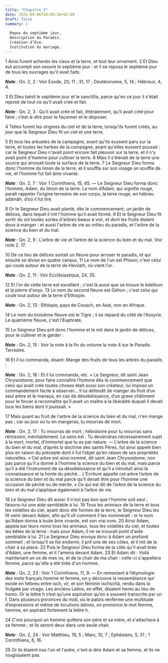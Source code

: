 ```yaml
---
title: "Chapitre 2"
date: 2024-09-06T20:00:34+02:00
draft: false
summary: |
  
  Repos du septième jour.
  Description du Paradis.
  Création d’Eve.
  Institution du mariage.
---
```



1 Ainsi furent achevés les cieux et la terre, et tout leur ornement. 2 Et Dieu eut accompli son oeuvre le septième jour : et il se reposa le septième jour de tous les ouvrages qu'il avait faits.

***Note*** :  Gn. 2, 2 : Voir Exode, 20, 11 ; 31, 17 ; Deutéronome, 5, 14 ; Hébreux, 4, 4.

3 Et Dieu bénit le septième jour et le sanctifia, parce qu'en ce jour il s'était reposé de tout ce qu'il avait créé et fait.

***Note*** :  Gn. 2, 3 : Qu’il avait créé et fait, littéralement, qu’il avait créé pour faire ; c’est-à-dire pour le façonner et le disposer.


4 Telles furent les origines du ciel et de la terre, lorsqu'ils furent créés, au jour que le Seigneur Dieu fit un ciel et une terre.


5 Et tous les arbustes de la campagne, avant qu'ils eussent paru sur la terre, et toutes les herbes de la campagne, avant qu'elles eussent poussé : car le Seigneur Dieu n'avait point encore fait pleuvoir sur la terre, et il n'y avait point d'homme pour cultiver la terre. 6 Mais il s'élevait de la terre une source qui arrosait toute la surface de la terre. 7 Le Seigneur Dieu forma donc l'homme du limon de la terre, et il souffla sur son visage un souffle de vie, et l'homme fut fait âme vivante.

***Note*** :  Gn. 2, 7 : Voir 1 Corinthiens, 15, 45. ― Le Seigneur Dieu forma donc l’homme, Adam, du limon de la terre. Le nom d’Adam, qui signifie rouge, paraît rappeler l’origine terrestre de son corps, la terre rouge, en hébreu adâmâh, d’où il fut tiré.


8 Or le Seigneur Dieu avait planté, dès le commencement, un jardin de délices, dans lequel il mit l'homme qu'il avait formé. 9 Et le Seigneur Dieu fit sortir du sol toutes sortes d'arbres beaux à voir, et dont les fruits étaient doux à manger : et aussi l'arbre de vie au milieu du paradis, et l'arbre de la science du bien et du mal.

***Note*** :  Gn. 2, 9 : L’arbre de vie et l’arbre de la science du bien et du mal. Voir note 2. 17.

10 De ce lieu de délices sortait un fleuve pour arroser le paradis, et qui ensuite se divise en quatre canaux. 11 Le nom de l'un est Phison; c'est celui qui coule autour de la terre de Hévilath, où vient l'or.

***Note*** :  Gn. 2, 11 : Voir Ecclésiastique, 24, 35.

12 Et l'or de cette terre est excellent ; c'est là aussi que se trouve le bdellium et la pierre d'onyx. 13 Le nom du second fleuve est Géhon ; c'est celui qui coule tout autour de la terre d'Ethiopie.

***Note*** :  Gn. 2, 13 : Ethiopie, pays de Cousch, en Asie, non en Afrique.

14 Le nom du troisième fleuve est le Tigre ; il se répand du côté de l'Assyrie. Le quatrième fleuve, c'est l'Euphrate.


15 Le Seigneur Dieu prit donc l'homme et le mit dans le jardin de délices, pour le cultiver et le garder :

***Note*** :  Gn. 2, 15 : Voir la note à la fin du volume la note 4 sur le Paradis Terrestre.

16 Et il lui commanda, disant: Mange des fruits de tous les arbres du paradis :

***Note*** :  Gn. 2, 16 : Et il lui commanda, etc. « Le Seigneur, dit saint Jean Chrysostome, pour faire connaître l’homme dès le commencement que celui qui avait créé toutes choses était aussi son créateur, lui imposa un commandement facile à observer… Il lui défendit de manger du fruit d’un seul arbre et le menaça, en cas de désobéissance, d’un grave châtiment pour le forcer à reconnaître qu’il avait un maître à la libéralité duquel il devait tous les biens dont il jouissait. »

17 Mais quant au fruit de l'arbre de la science du bien et du mal, n'en mange pas ; car au jour où tu en mangeras, tu mourras de mort.

***Note*** :  Gn. 2, 17 : Tu mourras de mort ; hébraïsme pour tu mourras sans rémission, inévitablement. Le sens est : Tu deviendras nécessairement sujet à la mort, mortel, d’immortel que tu es par nature. ― L’arbre de la science du bien et du mal, d’après la doctrine des saints Pères, fut ainsi appelé bien plus en raison du précepte dont il fut l’objet qu’en raison de ses propriétés naturelles. « Cet arbre est ainsi nommé, dit saint Jean Chrysostome, non pas parce qu’il a donné à l’homme la science du bien et du mal, mais parce qu’il a été l’instrument de sa désobéissance et qu’il a introduit ainsi la connaissance et la honte du péché… L’Ecriture appelle cet arbre l’arbre de la science du bien et du mal parce qu’il devait être pour l’homme une occasion de péché ou de mérite. » Ce qui est dit de l’arbre de la science du bien et du mal s’applique également à l’arbre de vie.


18 Le Seigneur Dieu dit aussi: Il n'est pas bon que l'homme soit seul ; faisons-lui une aide semblable à lui. 19 Tous les animaux de la terre et tous les volatiles du ciel, ayant donc été formés de la terre, le Seigneur Dieu les fit venir devant Adam, afin qu'il vît comment il les nommerait : or le nom qu'Adam donna à toute âme vivante, est son vrai nom. 20 Ainsi Adam, appela par leurs noms tous les animaux, tous les volatiles du ciel, et toutes les bêtes de la terre : mais pour Adam, il ne se trouvait point d'aide semblable à lui. 21 Le Seigneur Dieu envoya donc à Adam un profond sommeil ; et lorsqu'il se fut endormi, il prit une de ses côtes, et il mit de la chair à sa place. 22 Puis le Seigneur Dieu forma de la côte qu'il avait tirée d'Adam, une femme, et il l'amena devant Adam. 23 Et Adam dit : Voilà maintenant un os de mes os, et de la chair de ma chair : celle-ci s'appellera femme, parce qu'elle a été tirée d'un homme.

***Note*** :  Gn. 2, 23 : Voir 1 Corinthiens, 11, 9. ― En remontant à l’étymologie des mots français homme et femme, on y découvre la ressemblance qui existe en hébreu entre isch, vir, et son féminin ischschâ, rendu dans la Vulgate par virago. Les anciens Latins, en effet, disaient hemo au lieu de homo. Or la lettre h n’est qu’une aspiration qu’on a souvent transcrite par un f. Dans plusieurs provinces du midi, où le patois renferme une multitude d’expressions et même de locutions latines, on prononce le mot femme, hemme, en aspirant fortement la lettre h.

24 C'est pourquoi un homme quittera son père et sa mère, et s'attachera à sa femme ; et ils seront deux dans une seule chair.

***Note*** :  Gn. 2, 24 : Voir Matthieu, 19, 5 ; Marc, 10, 7 ; Ephésiens, 5, 31 ; 1 Corinthiens, 6, 16.


25 Or ils étaient nus l'un et l'autre, c'est-à-dire Adam et sa femme, et ils ne rougissaient pas.

